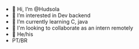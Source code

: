 - 👋 Hi, I’m @Hudsola
- 👀 I’m interested in Dev backend
- 🌱 I’m currently learning C, java
- 💞️ I'm looking to collaborate as an intern remotely
- 👫 He/his
- PT/BR
